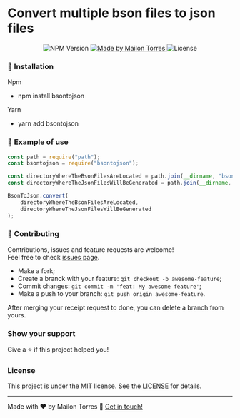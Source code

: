 
# Convert multiple bson files to json files

<p align="center">
    <img alt="NPM Version" src="https://img.shields.io/npm/v/bsontojson.svg">
    <a href="https://www.linkedin.com/in/mailontorres">
        <img alt="Made by Mailon Torres" src="https://img.shields.io/badge/made%20by-mr4torr-%2304D361">
    </a>
    <img alt="License" src="https://img.shields.io/badge/license-MIT-brightgreen">
</p>

### 🚀 Installation

Npm
- npm install bsontojson

Yarn
- yarn add bsontojson

### 🚀 Example of use

```js
const path = require("path");
const bsontojson = require("bsontojson");

const directoryWhereTheBsonFilesAreLocated = path.join(__dirname, "bson");
const directoryWhereTheJsonFilesWillBeGenerated = path.join(__dirname, "json");

BsonToJson.convert(
    directoryWhereTheBsonFilesAreLocated, 
    directoryWhereTheJsonFilesWillBeGenerated
);

```

### 🤝 Contributing

Contributions, issues and feature requests are welcome!<br />Feel free to check [issues page](https://github.com/mr4torr/bsontojson/issues).
- Make a fork;
- Create a branck with your feature: `git checkout -b awesome-feature`;
- Commit changes: `git commit -m 'feat: My awesome feature'`;
- Make a push to your branch: `git push origin awesome-feature`.

After merging your receipt request to done, you can delete a branch from yours.

### Show your support

Give a ⭐️ if this project helped you!

### License

This project is under the MIT license. See the [LICENSE](LICENSE.md) for details.

---

Made with ♥ by Mailon Torres :wave: [Get in touch!](https://www.linkedin.com/in/mailontorres)